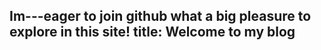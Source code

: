 Im---eager to join github what a big pleasure to explore in this site!
title: Welcome to my blog
---

